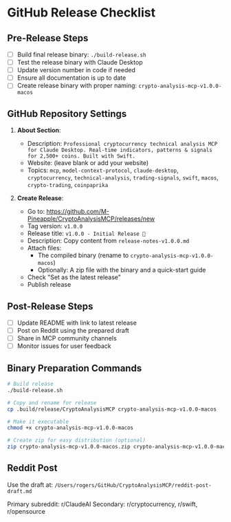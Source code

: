 # GitHub Release Checklist

## Pre-Release Steps

- [ ] Build final release binary: `./build-release.sh`
- [ ] Test the release binary with Claude Desktop
- [ ] Update version number in code if needed
- [ ] Ensure all documentation is up to date
- [ ] Create release binary with proper naming: `crypto-analysis-mcp-v1.0.0-macos`

## GitHub Repository Settings

1. **About Section**:
   - Description: `Professional cryptocurrency technical analysis MCP for Claude Desktop. Real-time indicators, patterns & signals for 2,500+ coins. Built with Swift.`
   - Website: (leave blank or add your website)
   - Topics: `mcp`, `model-context-protocol`, `claude-desktop`, `cryptocurrency`, `technical-analysis`, `trading-signals`, `swift`, `macos`, `crypto-trading`, `coinpaprika`

2. **Create Release**:
   - Go to: https://github.com/M-Pineapple/CryptoAnalysisMCP/releases/new
   - Tag version: `v1.0.0`
   - Release title: `v1.0.0 - Initial Release 🚀`
   - Description: Copy content from `release-notes-v1.0.0.md`
   - Attach files:
     - The compiled binary (rename to `crypto-analysis-mcp-v1.0.0-macos`)
     - Optionally: A zip file with the binary and a quick-start guide
   - Check "Set as the latest release"
   - Publish release

## Post-Release Steps

- [ ] Update README with link to latest release
- [ ] Post on Reddit using the prepared draft
- [ ] Share in MCP community channels
- [ ] Monitor issues for user feedback

## Binary Preparation Commands

```bash
# Build release
./build-release.sh

# Copy and rename for release
cp .build/release/CryptoAnalysisMCP crypto-analysis-mcp-v1.0.0-macos

# Make it executable
chmod +x crypto-analysis-mcp-v1.0.0-macos

# Create zip for easy distribution (optional)
zip crypto-analysis-mcp-v1.0.0-macos.zip crypto-analysis-mcp-v1.0.0-macos
```

## Reddit Post

Use the draft at: `/Users/rogers/GitHub/CryptoAnalysisMCP/reddit-post-draft.md`

Primary subreddit: r/ClaudeAI
Secondary: r/cryptocurrency, r/swift, r/opensource